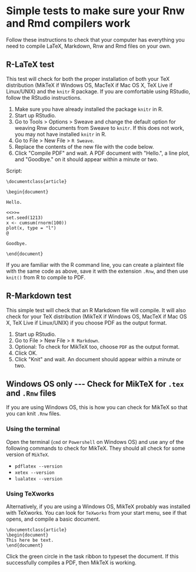 # Simple tests to make sure your Rnw and Rmd compilers work

Follow these instructions to check that your computer has everything you need to compile LaTeX, Markdown, Rnw and Rmd files on your own.

## R-LaTeX test

This test will check for both the proper installation of both your TeX distribution (MikTeX if Windows OS, MacTeX if Mac OS X, TeX Live if Linux/UNIX) and the `knitr` R package. If you are comfortable using RStudio, follow the RStudio instructions.

1. Make sure you have already installed the package `knitr` in R.
1. Start up RStudio.
1. Go to Tools > Options > Sweave and change the default option for weaving Rnw documents from Sweave to `knitr`. If this does not work, you may not have installed `knitr` in R.
1. Go to File > New File > `R Sweave`.
1. Replace the contents of the new file with the code below.
1. Click "Compile PDF" and wait. A PDF document with "Hello.", a line plot, and "Goodbye." on it should appear within a minute or two.

Script:

    \documentclass{article}
    
    \begin{document}
    
    Hello.
    
    <<>>=
    set.seed(1213)
    x <- cumsum(rnorm(100))
    plot(x, type = "l")
    @
    
    Goodbye.
    
    \end{document}

If you are familiar with the R command line, you can create a plaintext file with the same code as above, save it with the extension `.Rnw`, and then use `knit()` from R to compile to PDF.

## R-Markdown test

This simple test will check that an R Markdown file will compile. It will also check for your TeX distribution (MikTeX if Windows OS, MacTeX if Mac OS X, TeX Live if Linux/UNIX) if you choose PDF as the output format.

1. Start up RStudio.
1. Go to File > New File > `R Markdown`.
1. Optional: To check for MikTeX too, choose `PDF` as the output format.
1. Click OK.
1. Click "Knit" and wait. An document should appear within a minute or two. 

## Windows OS only --- Check for MikTeX for `.tex` and `.Rnw` files

If you are using Windows OS, this is how you can check for MikTeX so that you can knit `.Rnw` files.

### Using the terminal

Open the terminal (`cmd` or `Powershell` on Windows OS) and use any of the following commands to check for MikTeX. They should all check for some version of `MikTeX`. 

- `pdflatex --version`
- `xetex --version`
- `lualatex --version`

### Using TeXworks

Alternatively, if you are using a Windows OS, MikTeX probably was installed with TeXworks. You can look for `TeXworks` from your start menu, see if that opens, and compile a basic document.

    \documentclass{article}
    \begin{document}
    This here be text.
    \end{document}

Click the green circle in the task ribbon to typeset the document. If this successfully compiles a PDF, then MikTeX is working.